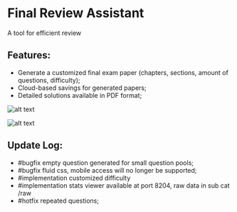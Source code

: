 # Final Review Assistant

A tool for efficient review

## Features:
* Generate a customized final exam paper (chapters, sections, amount of questions, difficulty);
* Cloud-based savings for generated papers;
* Detailed solutions available in PDF format;

![alt text](https://github.com/relubwu/fr-bot/blob/master/Screen_Shot_20181213_at_4.02.11_AM.png?raw=true "Logo Title Text 1")

![alt text](https://github.com/relubwu/fr-bot/blob/master/Screen_Shot_20181213_at_4.02.17_AM.png?raw=true "Logo Title Text 1")

## Update Log:
* #bugfix empty question generated for small question pools;
* #bugfix fluid css, mobile access will no longer be supported;
* #implementation customized difficulty
* #implementation stats viewer available at port 8204, raw data in sub cat /raw
* #hotfix repeated questions;

